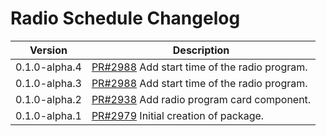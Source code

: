 # Radio Schedule Changelog

| Version | Description |
|---------|-------------|
| 0.1.0-alpha.4 | [PR#2988](https://github.com/BBC-News/psammead/pull/2988) Add start time of the radio program. |
| 0.1.0-alpha.3 | [PR#2988](https://github.com/BBC-News/psammead/pull/2988) Add start time of the radio program. |
| 0.1.0-alpha.2 | [PR#2938](https://github.com/BBC-News/psammead/pull/2938) Add radio program card component. |
| 0.1.0-alpha.1 | [PR#2979](https://github.com/BBC-News/psammead/pull/2979) Initial creation of package. |

